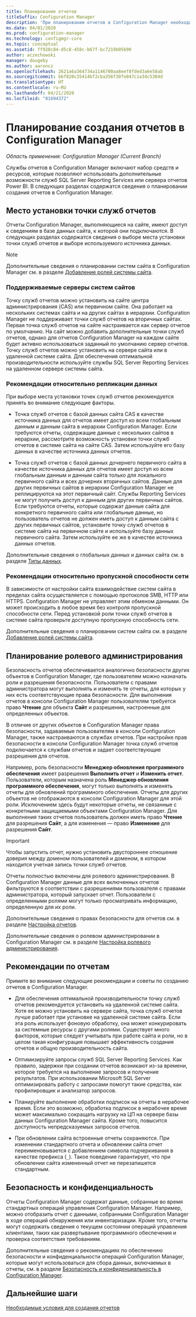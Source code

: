 ```yaml
---
title: Планирование отчетов
titleSuffix: Configuration Manager
description: 'При планировании отчетов в Configuration Manager необходимо учесть все аспекты: от параметров установки до безопасности и пропускной способности сети.'
ms.date: 04/01/2020
ms.prod: configuration-manager
ms.technology: configmgr-core
ms.topic: conceptual
ms.assetid: ff920c84-d5c8-458c-b67f-bc7219b05690
author: aczechowski
manager: dougeby
ms.author: aaroncz
ms.openlocfilehash: 2621a6a364734a1146700aa8eef8fded3a6e58ab
ms.sourcegitcommit: bbf820c35414bf2cba356f30fe047c1a34c5384d
ms.translationtype: HT
ms.contentlocale: ru-RU
ms.lasthandoff: 04/21/2020
ms.locfileid: "81694372"
---
```

# <a name="plan-for-reporting-in-configuration-manager"></a>Планирование создания отчетов в Configuration Manager

*Область применения: Configuration Manager (Current Branch)*

Службы отчетов в Configuration Manager включают набор средств и ресурсов, которые позволяют использовать дополнительные возможности служб SQL Server Reporting Services или сервера отчетов Power BI. В следующих разделах содержатся сведения о планировании создания отчетов в Configuration Manager.

## <a name="where-to-install-the-reporting-services-point"></a>Место установки точки служб отчетов

Отчеты Configuration Manager, выполняющиеся на сайте, имеют доступ к сведениям в базе данных сайта, к которой они подключаются. В следующих разделах содержатся сведения о выборе места установки точки служб отчетов и выборе используемого источника данных.

> [!NOTE]
> Дополнительные сведения о планировании систем сайта в Configuration Manager см. в разделе [Добавление ролей системы сайта](../deploy/configure/add-site-system-roles.md).

### <a name="supported-site-system-servers"></a>Поддерживаемые серверы систем сайтов

Точку служб отчетов можно установить на сайте центра администрирования (CAS) или первичном сайте. Она работает на нескольких системах сайта и на других сайтах в иерархии. Configuration Manager не поддерживает точки служб отчетов на вторичных сайтах. Первая точка служб отчетов на сайте настраивается как сервер отчетов по умолчанию. На сайт можно добавить дополнительные точки служб отчетов, однако для отчетов Configuration Manager на каждом сайте будет активно использоваться заданный по умолчанию сервер отчетов. Точку служб отчетов можно установить на сервере сайта или в удаленной системе сайта. Для обеспечения оптимальной производительности используйте службы SQL Server Reporting Services на удаленном сервере системы сайта.

### <a name="data-replication-considerations"></a>Рекомендации относительно репликации данных

При выборе места установки точек служб отчетов рекомендуется принять во внимание следующие факторы.

- Точка служб отчетов с базой данных сайта CAS в качестве источника данных для отчетов имеет доступ ко всем глобальным данным и данным сайта в иерархии Configuration Manager. Если требуются отчеты, содержащие данные с нескольких сайтов в иерархии, рассмотрите возможность установки точки служб отчетов в системе сайта на сайте CAS. Затем используйте его базу данных в качестве источника данных отчетов.

- Точка служб отчетов с базой данных дочернего первичного сайта в качестве источника данных для отчетов имеет доступ ко всем глобальным данным и данным сайта только для локального первичного сайта и всех дочерних вторичных сайтов. Данные для других первичных сайтов в иерархии Configuration Manager не реплицируются на этот первичный сайт. Службы Reporting Services не могут получить доступ к данным для других первичных сайтов. Если требуются отчеты, которые содержат данные сайта для конкретного первичного сайта или глобальные данные, но пользователь отчетов не должен иметь доступ к данным сайта с других первичных сайтов, установите точку служб отчетов в системе сайта на первичном сайте и используйте базу данных первичного сайта. Затем используйте ее же в качестве источника данных отчетов.

Дополнительные сведения о глобальных данных и данных сайта см. в разделе [Типы данных](../../plan-design/hierarchy/database-replication.md#types-of-data).

### <a name="network-bandwidth-considerations"></a>Рекомендации относительно пропускной способности сети

В зависимости от настройки сайта взаимодействие систем сайта в пределах сайта осуществляется с помощью протоколов SMB, HTTP или HTTPS. Configuration Manager не управляет этим обменом данными. Он может происходить в любое время без контроля пропускной способности сети. Перед установкой роли точки служб отчетов в системе сайта проверьте доступную пропускную способность сети.

Дополнительные сведения о планировании систем сайта см. в разделе [Добавление ролей системы сайта](../deploy/configure/add-site-system-roles.md).

## <a name="plan-for-role-based-administration"></a>Планирование ролевого администрирования

Безопасность отчетов обеспечивается аналогично безопасности других объектов в Configuration Manager, где пользователям можно назначать роли и разрешения безопасности. Пользователи с правами администратора могут выполнять и изменять те отчеты, для которых у них есть соответствующие права безопасности. Для выполнения отчетов в консоли Configuration Manager пользователям требуется право **Чтение** для объекта **Сайт** и разрешения, настроенные для определенных объектов.

В отличие от других объектов в Configuration Manager права безопасности, задаваемые пользователям в консоли Configuration Manager, также настраиваются в службах отчетов. При настройке прав безопасности в консоли Configuration Manager точка служб отчетов подключается к службам отчетов и задает соответствующие разрешения для отчетов.

Например, роль безопасности **Менеджер обновления программного обеспечения** имеет разрешения **Выполнить отчет** и **Изменить отчет**. Пользователи, которым назначена роль **Менеджер обновления программного обеспечения**, могут только выполнять и изменять отчеты для обновлений программного обеспечения. Отчеты для других объектов не отображаются в консоли Configuration Manager для этой роли. Исключением здесь будут некоторые отчеты, не связанные с конкретными защищаемыми объектами Configuration Manager. Для выполнения таких отчетов пользователь должен иметь право **Чтение** для разрешения **Сайт**, а для изменения — право **Изменение** для разрешения **Сайт**.  

> [!IMPORTANT]
> Чтобы запустить отчет, нужно установить двустороннее отношение доверия между доменом пользователей и доменом, в котором находится учетная запись точки служб отчетов.

Отчеты полностью включены для ролевого администрирования. В Configuration Manager данные для всех включенных отчетов фильтруются в соответствии с разрешениями пользователя с правами администратора, который запускает отчет. Пользователи с определенными ролями могут только просматривать информацию, определенную для их роли.

Дополнительные сведения о правах безопасности для отчетов см. в разделе [Настройка отчетов](configuring-reporting.md).

Дополнительные сведения о ролевом администрировании в Configuration Manager см. в разделе [Настройка ролевого администрирования](../deploy/configure/configure-role-based-administration.md).

## <a name="reporting-recommendations"></a>Рекомендации по отчетам

Примите во внимание следующие рекомендации и советы по созданию отчетов в Configuration Manager.

- Для обеспечения оптимальной производительности точку служб отчетов рекомендуется установить на удаленной системе сайта. Хотя ее можно установить на сервере сайта, точка служб отчетов лучше работает при установке на удаленной системе сайта. Если эта роль использует фоновую обработку, она может конкурировать за системные ресурсы с другими ролями. Существует много факторов, которые следует учитывать при работе сайта и роли, но в целом такая конфигурация повышает эффективность создания отчетов и общую производительность сайта.

- Оптимизируйте запросы служб SQL Server Reporting Services. Как правило, задержки при создании отчетов возникают из-за времени, которое требуется на выполнение запросов и получение результатов. При использовании Microsoft SQL Server оптимизировать работу с запросами помогут такие средства, как профилировщик и анализатор запросов.

- Планируйте выполнение обработки подписок на отчеты в нерабочее время. Если это возможно, обработка подписок в нерабочее время может максимально сокращать нагрузку на ЦП на сервере базы данных Configuration Manager сайта. Кроме того, повысится доступность непредсказуемых запросов отчетов.

- При обновлении сайта встроенные отчеты сохраняются. При изменении стандартного отчета и обновлении сайта отчет переименовывается с добавлением символа подчеркивания в качестве префикса (`_`). Такое поведение гарантирует, что при обновлении сайта измененный отчет не перезапишется стандартным.

## <a name="security-and-privacy"></a>Безопасность и конфиденциальность

Отчеты Configuration Manager содержат данные, собранные во время стандартных операций управления Configuration Manager. Например, можно отобразить отчет с данными, собранными Configuration Manager в ходе операций обнаружения или инвентаризации. Кроме того, отчеты могут содержать сведения о текущем состоянии операций управления клиентами, таких как развертывание программного обеспечения и проверка соответствия требованиям.

Дополнительные сведения о рекомендациях по обеспечению безопасности и конфиденциальности операций Configuration Manager, которые могут использоваться для сбора данных, включаемых в отчеты, см. в разделе [Безопасность и конфиденциальность в Configuration Manager](../../plan-design/security/security-and-privacy.md).  

## <a name="next-steps"></a>Дальнейшие шаги

[Необходимые условия для создания отчетов](prerequisites-for-reporting.md)
